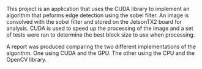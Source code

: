 This project is an application that uses the CUDA library to implement an algorithm that peforms edge detection using the sobel filter. An image is convolved with the sobel filter and stored on the JetsonTX2 board for analysis. CUDA is used to speed up the processing of the image and a set of tests were ran to determine the best block size to use when processing. 

A report was produced comparing the two different implementations of the algorithm. One using CUDA and the GPU. The other using the CPU and the OpenCV library. 
